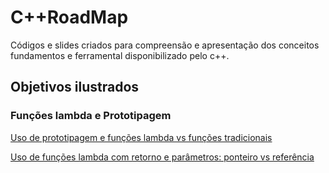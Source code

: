 # C++RoadMap

Códigos e slides criados para compreensão e apresentação dos conceitos fundamentos e ferramental disponibilizado pelo c++.

## Objetivos ilustrados

### Funções lambda e Prototipagem

[Uso de prototipagem e funções lambda vs funções tradicionais](lambda.cpp)

[Uso de funções lambda com retorno e parâmetros: ponteiro vs referência](pointerRef.cpp)